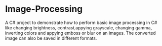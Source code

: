 Image-Processing
================

A C# project to demonstrate how to perform basic image processing in C# like changing brightness, contrast,appying grayscale, changing gamma, inverting colors and appying emboss or blur on an images. The converted image can also be saved in different formats.
